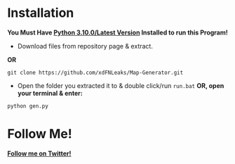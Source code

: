 # **Installation**
**You Must Have [Python 3.10.0/Latest Version](https://www.python.org/ftp/python/3.10.0/python-3.10.0-amd64.exe) Installed to run this Program!**

- Download files from repository page & extract.

**OR** 
```
git clone https://github.com/xdFNLeaks/Map-Generator.git
```
- Open the folder you extracted it to & double click/run `run.bat`
**OR, open your terminal & enter:**
```
python gen.py
```
# **Follow Me!**
[**Follow me on Twitter!**](https://twitter.com/xdFNLeaks)
